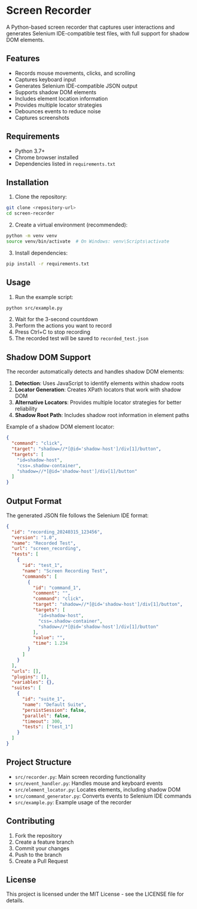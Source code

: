 # Screen Recorder

A Python-based screen recorder that captures user interactions and generates Selenium IDE-compatible test files, with full support for shadow DOM elements.

## Features

- Records mouse movements, clicks, and scrolling
- Captures keyboard input
- Generates Selenium IDE-compatible JSON output
- Supports shadow DOM elements
- Includes element location information
- Provides multiple locator strategies
- Debounces events to reduce noise
- Captures screenshots

## Requirements

- Python 3.7+
- Chrome browser installed
- Dependencies listed in `requirements.txt`

## Installation

1. Clone the repository:
```bash
git clone <repository-url>
cd screen-recorder
```

2. Create a virtual environment (recommended):
```bash
python -m venv venv
source venv/bin/activate  # On Windows: venv\Scripts\activate
```

3. Install dependencies:
```bash
pip install -r requirements.txt
```

## Usage

1. Run the example script:
```bash
python src/example.py
```

2. Wait for the 3-second countdown
3. Perform the actions you want to record
4. Press Ctrl+C to stop recording
5. The recorded test will be saved to `recorded_test.json`

## Shadow DOM Support

The recorder automatically detects and handles shadow DOM elements:

1. **Detection**: Uses JavaScript to identify elements within shadow roots
2. **Locator Generation**: Creates XPath locators that work with shadow DOM
3. **Alternative Locators**: Provides multiple locator strategies for better reliability
4. **Shadow Root Path**: Includes shadow root information in element paths

Example of a shadow DOM element locator:
```json
{
  "command": "click",
  "target": "shadow=//*[@id='shadow-host']/div[1]/button",
  "targets": [
    "id=shadow-host",
    "css=.shadow-container",
    "shadow=//*[@id='shadow-host']/div[1]/button"
  ]
}
```

## Output Format

The generated JSON file follows the Selenium IDE format:

```json
{
  "id": "recording_20240315_123456",
  "version": "1.0",
  "name": "Recorded Test",
  "url": "screen_recording",
  "tests": [
    {
      "id": "test_1",
      "name": "Screen Recording Test",
      "commands": [
        {
          "id": "command_1",
          "comment": "",
          "command": "click",
          "target": "shadow=//*[@id='shadow-host']/div[1]/button",
          "targets": [
            "id=shadow-host",
            "css=.shadow-container",
            "shadow=//*[@id='shadow-host']/div[1]/button"
          ],
          "value": "",
          "time": 1.234
        }
      ]
    }
  ],
  "urls": [],
  "plugins": [],
  "variables": {},
  "suites": [
    {
      "id": "suite_1",
      "name": "Default Suite",
      "persistSession": false,
      "parallel": false,
      "timeout": 300,
      "tests": ["test_1"]
    }
  ]
}
```

## Project Structure

- `src/recorder.py`: Main screen recording functionality
- `src/event_handler.py`: Handles mouse and keyboard events
- `src/element_locator.py`: Locates elements, including shadow DOM
- `src/command_generator.py`: Converts events to Selenium IDE commands
- `src/example.py`: Example usage of the recorder

## Contributing

1. Fork the repository
2. Create a feature branch
3. Commit your changes
4. Push to the branch
5. Create a Pull Request

## License

This project is licensed under the MIT License - see the LICENSE file for details. 